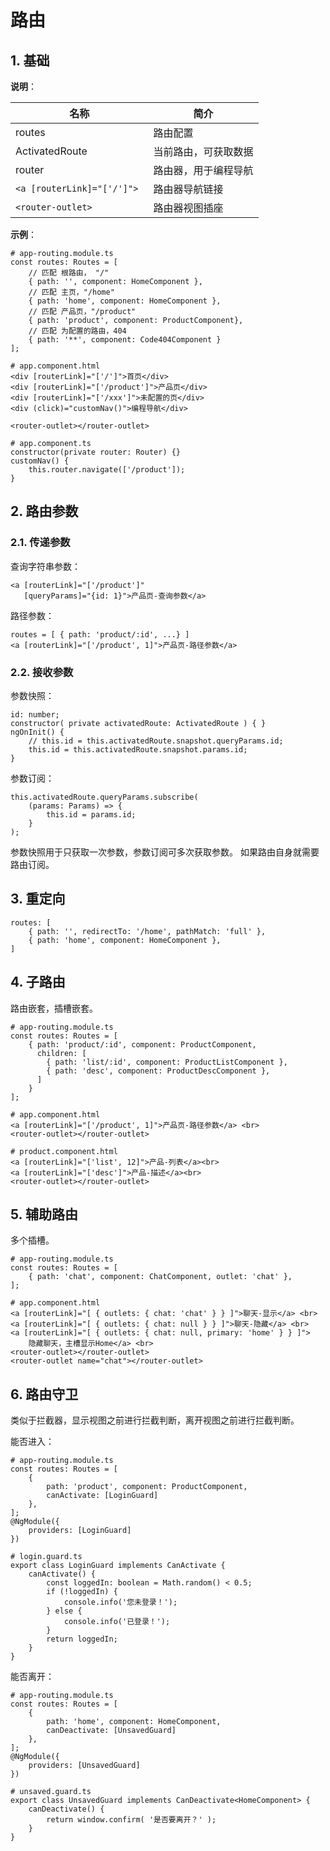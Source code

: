 
 # 路由

## 1. 基础

**说明**：

|名称|简介|
|-|-|
| routes | 路由配置 |
| ActivatedRoute | 当前路由，可获取数据 |
| router | 路由器，用于编程导航 |
| `<a [routerLink]="['/']"> `| 路由器导航链接 |
| `<router-outlet>` | 路由器视图插座 |

**示例**：

    # app-routing.module.ts
    const routes: Routes = [
        // 匹配 根路由， "/"
        { path: '', component: HomeComponent },
        // 匹配 主页，"/home"
        { path: 'home', component: HomeComponent },
        // 匹配 产品页，"/product"
        { path: 'product', component: ProductComponent},
        // 匹配 为配置的路由，404
        { path: '**', component: Code404Component }
    ];

    # app.component.html
    <div [routerLink]="['/']">首页</div>
    <div [routerLink]="['/product']">产品页</div>
    <div [routerLink]="['/xxx']">未配置的页</div>
    <div (click)="customNav()">编程导航</div>

    <router-outlet></router-outlet>

    # app.component.ts
    constructor(private router: Router) {}
    customNav() {
        this.router.navigate(['/product']);
    }

## 2. 路由参数

### 2.1. 传递参数

查询字符串参数：

    <a [routerLink]="['/product']"
       [queryParams]="{id: 1}">产品页-查询参数</a> 

路径参数：

    routes = [ { path: 'product/:id', ...} ]
    <a [routerLink]="['/product', 1]">产品页-路径参数</a>

### 2.2. 接收参数

参数快照：

    id: number;
    constructor( private activatedRoute: ActivatedRoute ) { }
    ngOnInit() {
        // this.id = this.activatedRoute.snapshot.queryParams.id;
        this.id = this.activatedRoute.snapshot.params.id;
    }

参数订阅：

    this.activatedRoute.queryParams.subscribe(
        (params: Params) => {
            this.id = params.id;
        }
    );

参数快照用于只获取一次参数，参数订阅可多次获取参数。
如果路由自身就需要路由订阅。

## 3. 重定向

    routes: [
        { path: '', redirectTo: '/home', pathMatch: 'full' },
        { path: 'home', component: HomeComponent },
    ]

## 4. 子路由

路由嵌套，插槽嵌套。

    # app-routing.module.ts
    const routes: Routes = [
        { path: 'product/:id', component: ProductComponent,
          children: [
            { path: 'list/:id', component: ProductListComponent },
            { path: 'desc', component: ProductDescComponent },
          ]
        }
    ];

    # app.component.html
    <a [routerLink]="['/product', 1]">产品页-路径参数</a> <br>
    <router-outlet></router-outlet>

    # product.component.html
    <a [routerLink]="['list', 12]">产品-列表</a><br>
    <a [routerLink]="['desc']">产品-描述</a><br>
    <router-outlet></router-outlet>

## 5. 辅助路由

多个插槽。

    # app-routing.module.ts
    const routes: Routes = [
        { path: 'chat', component: ChatComponent, outlet: 'chat' },
    ];

    # app.component.html
    <a [routerLink]="[ { outlets: { chat: 'chat' } } ]">聊天-显示</a> <br>
    <a [routerLink]="[ { outlets: { chat: null } } ]">聊天-隐藏</a> <br>
    <a [routerLink]="[ { outlets: { chat: null, primary: 'home' } } ]">
        隐藏聊天，主槽显示Home</a> <br>
    <router-outlet></router-outlet>
    <router-outlet name="chat"></router-outlet>

## 6. 路由守卫

类似于拦截器，显示视图之前进行拦截判断，离开视图之前进行拦截判断。

能否进入：

    # app-routing.module.ts
    const routes: Routes = [
        {
            path: 'product', component: ProductComponent,
            canActivate: [LoginGuard]
        },
    ];
    @NgModule({
        providers: [LoginGuard]
    })

    # login.guard.ts
    export class LoginGuard implements CanActivate {
        canActivate() {
            const loggedIn: boolean = Math.random() < 0.5;
            if (!loggedIn) {
                console.info('您未登录！');
            } else {
                console.info('已登录！');
            }
            return loggedIn;
        }
    }

能否离开：

    # app-routing.module.ts
    const routes: Routes = [
        {
            path: 'home', component: HomeComponent,
            canDeactivate: [UnsavedGuard]
        },
    ];
    @NgModule({
        providers: [UnsavedGuard]
    })

    # unsaved.guard.ts
    export class UnsavedGuard implements CanDeactivate<HomeComponent> {
        canDeactivate() {
            return window.confirm( '是否要离开？' );
        }
    }
